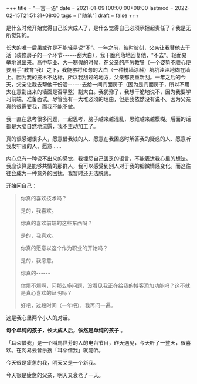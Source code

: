 +++
title = "一言一语"
date = 2021-01-09T00:00:00+08:00
lastmod = 2022-02-15T21:51:31+08:00
tags = ["随笔"]
draft = false
+++

是什么时候开始觉得自己长大成人了，是什么觉得自己必须承担起责任了？我是无所觉知的。

长大的唯一后果或许是不能轻易说“不”。一年之前，彼时彼刻，父亲让我替他去干活（装修房子的一个环节------刮大白），我干脆利落地回复他，"不去"。轻而易举地说出来。高中毕业、大一寒假的时候，在父亲的严厉教导（一个姿势不顺心便要用手“教育”我）之下，我能够将和匀的大白（一种粉墙涂料）坑坑洼洼地糊在墙上。因为我的技术不达标，所以我刮过的地方，父亲都要重新刮。一年之后的今天，父亲让我去帮他干份活------去给一间门面房子（因为是门面房子，所以不用太在意刮出来的墙面是否平整）刮大白。我犹豫了，我想干脆地说不，因为我要学习前端，准备面试。尽管我有一大堆必须的理由，但是我依然没有说不。因为父亲真的很需要我，而我不能不做。

我一直在思考很多问题，一起思考，脑子越来越混乱，思维越来越模糊。后面的话都是大脑自然地流露，我不主动加工了。

真的很感谢很多人，愿意借我钱的人、愿意在我困惑时解答我的疑惑的人、愿意听我发牢骚的人、愿意......

内心总有一种说不出来的感觉，我埋怨自己匮乏的语言，不能表达我心里的想法。我应该算是能够共情的那群人，我可以感受到别人对于我的细微情感变化。而这往往会成为一种意外的困扰，我暂时还无法脱离。

开始问自己：

> 你真的喜欢技术吗？
>
> 是的，我喜欢。
>
> 你真的喜欢前端的这些东西吗？
>
> 是的，我喜欢。
>
> 你真的愿意以这个作为职业的开始吗？
>
> 是的，我愿意。
>
> 你真的------
>
> 你烦不烦啊，问那么多问题，没看见我正在给我的博客添加功能吗？这不就是真心喜欢的证明吗？
>
> 好吧，过段时间（一年吧），我再问一遍。

这是我心里两个小人的对话。

**每个单纯的孩子，长大成人后，依然是单纯的孩子** 。

「耳朵借我」是一个叫馬世芳的人的电台节目，昨天遇见，今天听了一整天，很喜欢。在网易云音乐搜「耳朵借我」就能听。

今天很是疲惫的我，明天又是一个新我。

今天很是疲惫的父亲，明天又衰老了一天。
